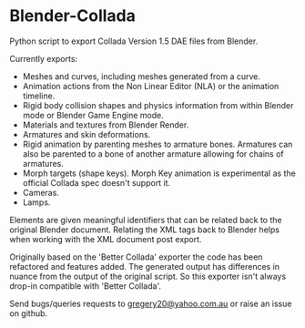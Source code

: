 # Blender-Collada
Python script to export Collada Version 1.5 DAE files from Blender.

Currently exports:
- Meshes and curves, including meshes generated from a curve.
- Animation actions from the Non Linear Editor (NLA) or the animation timeline.
- Rigid body collision shapes and physics information from within Blender mode or Blender Game Engine mode.
- Materials and textures from Blender Render.
- Armatures and skin deformations.
- Rigid animation by parenting meshes to armature bones. Armatures can also be parented to a bone of another armature allowing for chains of armatures.
- Morph targets (shape keys). Morph Key animation is experimental as the official Collada spec doesn't support it.
- Cameras.
- Lamps.

Elements are given meaningful identifiers that can be related back to the original Blender document. Relating the XML tags back to Blender helps when working with the XML document post export.

Originally based on the 'Better Collada' exporter the code has been refactored and features added. The generated output has differences in nuance from the output of the original script. So this exporter isn't always drop-in compatible with 'Better Collada'.

Send bugs/queries requests to gregery20@yahoo.com.au or raise an issue on github.
